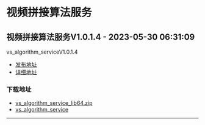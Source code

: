 # 视频拼接算法服务
## 视频拼接算法服务V1.0.1.4 - 2023-05-30 06:31:09
vs_algorithm_serviceV1.0.1.4
*  [发布地址](https://github.com/jadehh/VideoStitching/releases/tag/vs_algorithm_serviceV1.0.1.4)
*  [详细地址](https://github.com/jadehh/jadehh_file/releases/tag/vs_algorithm_serviceV1.0.1.4)
### 下载地址
* [vs_algorithm_service_lib64.zip](https://gh.ddlc.top/https://github.com/jadehh/jadehh_file/releases/download/vs_algorithm_serviceV1.0.1.4/vs_algorithm_service_lib64.zip)
* [vs_algorithm_service](https://gh.ddlc.top/https://github.com/jadehh/jadehh_file/releases/download/vs_algorithm_serviceV1.0.1.4/vs_algorithm_service)
----